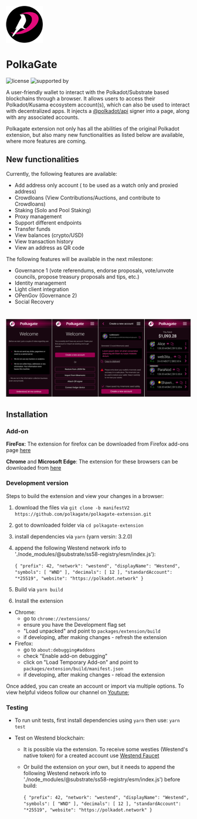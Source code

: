 <img src="https://raw.githubusercontent.com/Nick-1979/PolkadotJsPlusPictures/main/polkagate/logo/534b.PNG" data-canonical-src="https://raw.githubusercontent.com/Nick-1979/PolkadotJsPlusPictures/main/polkagate/logo/534b.PNG" width="100" height="100" />

# PolkaGate
![license](https://img.shields.io/badge/License-Apache%202.0-blue?logo=apache&style=flat-square)
![supported by](https://img.shields.io/badge/Supported%20by-Kusama%20Treasury-%20black?logo=polkadot&style=flat-square)

A user-friendly wallet to interact with the Polkadot/Substrate based blockchains through a browser. It allows users to access their Polkadot/Kusama ecosystem account(s), which can also be used to interact with decentralized apps. It injects a [@polkadot/api](https://github.com/polkadot-js/api) signer into a page, along with any associated accounts.

Polkagate extension not only has all the abilities of the original Polkadot extension, but also many new functionalities as listed below are available, where more features are coming.

## New functionalities

Currently, the following features are available:
  - Add address only account ( to be used as a watch only and proxied address) 
  - Crowdloans (View Contributions/Auctions, and contribute to Crowdloans)
  - Staking (Solo and Pool Staking)
  - Proxy management
  - Support different endpoints
  - Transfer funds
  - View balances (crypto/USD)
  - View transaction history
  - View an address as QR code

The following features will be available in the next milestone:

  - Governance 1 (vote referendums, endorse proposals, vote/unvote councils, propose treasury proposals and tips, etc.)
  - Identity management
  - Light client integration 
  - OPenGov (Governance 2)
  - Social Recovery
  

# ![Polkagate extension intro](https://raw.githubusercontent.com/Nick-1979/PolkadotJsPlusPictures/main/polkagate/new/intro.png)

<!-- ### More photos [wiki](https://github.com/Nick-1979/polkadot-Js-Plus-extension/wiki/How-To's) -->


## Installation 

### Add-on

**FireFox**: The extension for firefox can be downloaded from Firefox add-ons page [here](https://addons.mozilla.org/en-US/firefox/addon/polkagate/)

**Chrome** and **Microsoft Edge**: The extension for these browsers can be downloaded from [here]( https://chrome.google.com/webstore/detail/polkagate-the-gateway-to/ginchbkmljhldofnbjabmeophlhdldgp)


### Development version

Steps to build the extension and view your changes in a browser:

1. download the files via `git clone -b manifestV2 https://github.com/polkagate/polkagate-extension.git`
2. got to downloaded folder via `cd polkagate-extension`
3. install dependencies via `yarn` (yarn versin: 3.2.0)
4. append the following Westend network info to './node_modules/@substrate/ss58-registry/esm/index.js'):

     `{
		"prefix": 42,
		"network": "westend",
		"displayName": "Westend",
		"symbols": [
			"WND"
		],
		"decimals": [
			12
		],
		"standardAccount": "*25519",
		"website": "https://polkadot.network"
	}`
  
5. Build via `yarn build`
6. Install the extension
  - Chrome:
    - go to `chrome://extensions/`
    - ensure you have the Development flag set
    - "Load unpacked" and point to `packages/extension/build`
    - if developing, after making changes - refresh the extension
  - Firefox:
    - go to `about:debugging#addons`
    - check "Enable add-on debugging"
    - click on "Load Temporary Add-on" and point to `packages/extension/build/manifest.json`
    - if developing, after making changes - reload the extension


Once added, you can create an account or import via multiple options. To view helpful videos follow our channel on [Youtune](https://youtube.com/@polkagate);


### Testing

* To run unit tests, first install dependencies using `yarn` then use: `yarn test`

* Test on Westend blockchain:

   - It is possible via the extension. To receive some westies (Westend's native token) for a created account use [Westend Faucet](https://matrix.to/#/#westend_faucet:matrix.org)

   - Or build the extension on your own, but it needs to append the following Westend network info to './node_modules/@substrate/ss58-registry/esm/index.js') before build:

     `{
		"prefix": 42,
		"network": "westend",
		"displayName": "Westend",
		"symbols": [
			"WND"
		],
		"decimals": [
			12
		],
		"standardAccount": "*25519",
		"website": "https://polkadot.network"
	}`


<!-- ## More information 

for more information about the extension and how it works, please go to the project [wiki](https://github.com/Nick-1979/polkadot-Js-Plus-extension/wiki)  -->

<!-- ## To support 


<img src="./packages/extension-polkagate/docs/logos/dot.svg" width="20" />  17VdcY2F3WvhSLFHBGZreubzQNQ3NZzLbQsugGzHmzzprSG

<img src="./packages/extension-polkagate/docs/logos/ksm.svg" width="20" />  Cgp9bcq1dGP1Z9B6F2ccTSTHNez9jq2iUX993ZbDVByPSU2 -->
